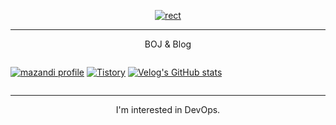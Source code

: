 
<div align=center> 
  
[![rect](https://capsule-render.vercel.app/api?type=soft&color=gradient&text=psp0's%20github&fontAlign=30&fontSize=40&textBg=true&desc=Ops%20Based%20Learner%20psp0입니다.&descAlign=73&descAlignY=50&fontBg=true)](https://github.com/psp0)

---

 BOJ & Blog

<div style="display:flex; flex-direction:row;">
  
[![mazandi profile](http://mazandi.herokuapp.com/api?handle=tkdvlf9058&theme=cold)](https://solved.ac/profile/tkdvlf9058)
[![Tistory](https://github-readme-tistory-card.vercel.app/api?name=opsdev)](https://opsdev.tistory.com/)
[![Velog's GitHub stats](https://velog-readme-stats.vercel.app/api/list?name=psp0)](https://velog.io/@psp0) 

</div>

---  
I'm interested in DevOps.
</div>

